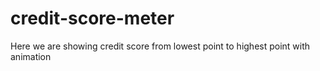 # credit-score-meter
Here we are showing credit score from lowest point to highest point with animation
